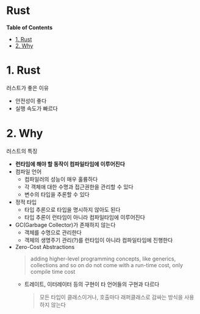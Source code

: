 Rust <!-- omit in toc -->
===

**Table of Contents**
- [1. Rust](#1-rust)
- [2. Why](#2-why)


# 1. Rust
러스트가 좋은 이유
* 안전성이 좋다
* 실행 속도가 빠르다

# 2. Why
러스트의 특징
* **런타임에 해야 할 동작이 컴파일타임에 이루어진다**
* 컴파일 언어
  * 컴파일러의 성능이 매우 훌륭하다
  * 각 객체애 대한 수명과 접근권한을 관리할 수 있다
  * 변수의 타입을 추론할 수 있다
* 정적 타입
  * 타입 추론으로 타입을 명시하지 않아도 된다
  * 타입 추론이 런타임이 아니라 컴파일타임에 이루어진다
* GC(Garbage Collector)가 존재하지 않는다
  * 객체를 수명으로 관리한다
  * 객체의 생명주기 관리(?)를 런타임이 아니라 컴파일타임에 진행한다
* Zero-Cost Abstractions
  > adding higher-level programming concepts, like generics, collections and so on 
do not come with a run-time cost, only compile time cost
  * 트레이트, 이터레이터 등의 구현이 타 언어들의 구현과 다르다
    > 모든 타입이 클래스이거나, 호출마다 래퍼클래스로 감싸는 방식을 사용하지 않는다
